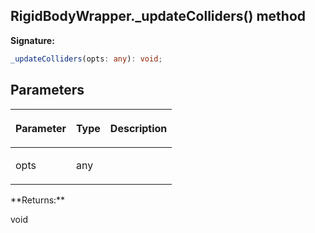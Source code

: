 
## RigidBodyWrapper.\_updateColliders() method

**Signature:**

```typescript
_updateColliders(opts: any): void;
```

## Parameters

<table><thead><tr><th>

Parameter


</th><th>

Type


</th><th>

Description


</th></tr></thead>
<tbody><tr><td>

opts


</td><td>

any


</td><td>


</td></tr>
</tbody></table>
**Returns:**

void

